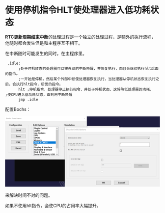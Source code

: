 # 使用停机指令HLT使处理器进入低功耗状态

**RTC更新周期结束中断**的处理过程是一个独立的处理过程，是额外的执行流程，他随时都会发生但是和主程序互不相干。

在中断随时可能发生的同时，在主程序里。

```
 .idle:
      ;处于停机转态的处理器可以被外部的中断唤醒，并恢复执行，而且会继续执行hlt后面的指令。
      ;一开始是停机，然后某个外部中断使处理器恢复执行，当处理器从停机状态恢复执行之后，会执行hlt指令，后面的指令。
      hlt ;停机指令，处理器停止执行指令，并处于停机状态，这将降低处理器的功耗，                                ;使CPU进入低功耗状态，直到用中断唤醒
      jmp .idle
```



配置Bochs：

![image-20210517193134392](./images/image-20210517193134392.png)

来解决时间不对的问题。

如果不使用hlt指令，会使CPU的占用率大幅提升。

